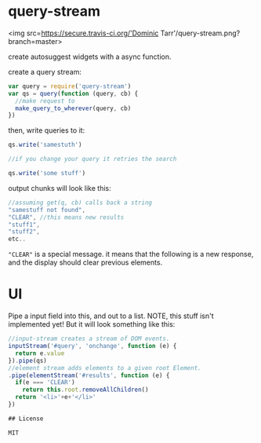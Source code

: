 # query-stream

<img src=https://secure.travis-ci.org/'Dominic Tarr'/query-stream.png?branch=master>

create autosuggest widgets with a async function.

create a query stream:

``` js
var query = require('query-stream')
var qs = query(function (query, cb) {
  //make request to 
  make_query_to_wherever(query, cb)
})

```

then, write queries to it:

``` js
qs.write('samestuth')

//if you change your query it retries the search

qs.write('some stuff')
```

output chunks will look like this:

``` js
//assuming get(q, cb) calls back a string
"samestuff not found",
"CLEAR", //this means new results
"stuff1",
"stuff2",
etc..
```
`"CLEAR"` is a special message. 
it means that the following is a new response,
and the display should clear previous elements.


# UI

Pipe a input field into this, and out to a list.
NOTE, this stuff isn't implemented yet!
But it will look something like this:
``` js
//input-stream creates a stream of DOM events.
inputStream('#query', 'onchange', function (e) {
  return e.value
}).pipe(qs)
//element stream adds elements to a given root Element.
.pipe(elementStream('#results', function (e) {
  if(e === 'CLEAR')
    return this.root.removeAllChildren()
  return '<li>'+e+'</li>'
})

## License

MIT
